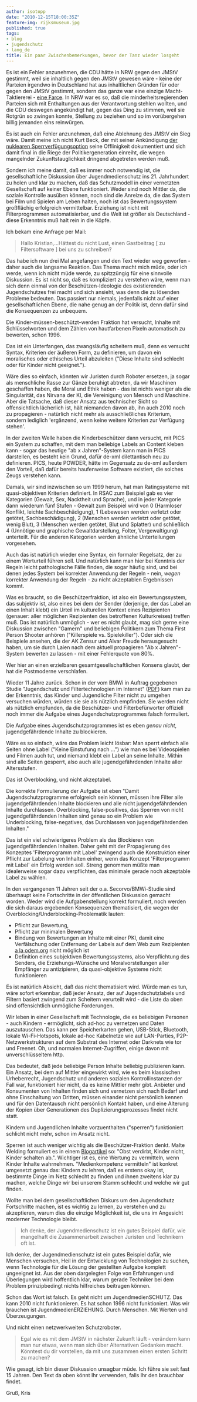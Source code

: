 ```yaml
---
author: isotopp
date: "2010-12-15T18:00:35Z"
feature-img: rijksmuseum.jpg
published: true
tags:
- blog
- jugendschutz
- lang_de
title: Ein paar Zwischenbemerkungen, bevor der Tanz wieder losgeht
---
```

Es ist ein Fehler anzunehmen, die CDU hätte in NRW gegen den JMStV gestimmt,
weil sie inhaltlich gegen den JMStV gewesen wäre - keine der Parteien
irgendwo in Deutschland hat aus inhaltlichen Gründen für oder gegen den
JMStV gestimmt, sondern das ganze war eine einzige Macht-Taktiererei -
[eine Farce](http://oeffingerfreidenker.blogspot.com/2010/12/was-fur-eine-farce.html).
In NRW war es so, daß die minderheitsregierenden Parteien sich mit
Enthaltungen aus der Verantwortung stehlen wollten, und die CDU deswegen
angekündigt hat, gegen das Ding zu stimmen, weil sie Rotgrün so zwingen
konnte, Stellung zu beziehen und so im vorübergehen billig jemanden eins
reinwürgen.

Es ist auch ein Fehler anzunehmen, daß eine Ablehnung des JMStV ein Sieg
wäre. Damit meine ich nicht Kurt Beck, der mit seiner Ankündigung
[der nuklearen Sperrverfügungsoption](http://www.rlp.de/einzelansicht/archive/2010/december/article/politische-machtdemonstration-der-cdu/)
seine Offlinigkeit dokumentiert und sich damit final in die Riege der
Politikergeneration einreiht, die wegen mangelnder Zukunftstauglichkeit
dringend abgetreten werden muß.

Sondern ich meine damit, daß es immer noch notwendig ist, die
gesellschaftliche Diskussion über Jugendmedienschutz ins 21. Jahrhundert zu
holen und klar zu machen, daß das Schutzmodell in einer vernetzten
Gesellschaft auf keiner Ebene funktioniert. Weder sind noch Mittler da, die
soziale Kontrolle ausüben können, noch sind die Anreize da, die das System
bei Film und Spielen am Leben halten, noch ist das Bewertungssystem
großflächig erfolgreich vermittelbar. Erziehung ist nicht mit
Filterprogrammen automatisierbar, und die Welt ist größer als Deutschland -
diese Erkenntnis muß halt rein in die Köpfe.

Ich bekam eine Anfrage per Mail:

> Hallo Kristian,...Hättest du nicht Lust, einen Gastbeitrag [ zu
> Filtersoftware ] bei uns zu schreiben?

Das habe ich nun drei Mal angefangen und den Text wieder weg geworfen -
daher auch die langsame Reaktion. Das Thema macht mich müde, oder ich werde,
wenn ich nicht müde werde, zu spitzzüngig für eine sinnvolle Diskussion. Es
ist nicht so, daß es kompliziert zu verstehen wäre, wenn man sich denn
einmal von der Beschützen-Ideologie des existierenden Jugendschutzes frei
macht und sich ansieht, was denn die zu lösenden Probleme bedeuten. Das
passiert nur niemals, jedenfalls nicht auf einer gesellschaftlichen Ebene,
die nahe genug an der Politik ist, denn dafür sind die Konsequenzen zu
unbequem.

Die Kinder-müssen-beschützt-werden Fraktion hat versucht, Inhalte mit
Schlüsselworten und dem Zählen von hautfarbenen Pixeln automatisch zu
bewerten, schon 1996.

Das ist ein Unterfangen, das zwangsläufig scheitern muß, denn es versucht
Syntax, Kriterien der äußeren Form, zu definieren, um davon ein moralisches
oder ethisches Urteil abzuleiten ("Diese Inhalte sind schlecht oder für
Kinder nicht geeignet.").

Wäre dies so einfach, könnten wir Juristen durch Roboter ersetzen, ja sogar
als menschliche Rasse zur Gänze beruhigt abtreten, da wir Maschinen
geschaffen haben, die Moral und Ethik haben - das ist nichts weniger als die
Singularität, das Nirvana der KI, die Vereinigung von Mensch und Maschine.
Aber die Tatsache, daß dieser Ansatz aus technischer Sicht so offensichtlich
lächerlich ist, hält niemanden davon ab, ihn auch 2010 noch zu propagieren -
natürlich nicht mehr als ausschließliches Kriterium, sondern lediglich
'ergänzend, wenn keine weitere Kriterien zur Verfügung stehen'.


In der zweiten Welle haben die Kinderbeschützer dann versucht, mit PICS ein
System zu schaffen, mit dem man beliebige Labels an Content kleben kann -
sogar das heutige "ab x Jahren"-System kann man in PICS darstellen, es
besteht kein Grund, dafür de-xml dilettantisch neu zu definieren. PICS,
heute POWDER, hätte im Gegensatz zu de-xml außerdem den Vorteil, daß dafür
bereits haufenweise Software existiert, die solches Zeugs verstehen kann.

Damals, wir sind inzwischen so um 1999 herum, hat man Ratingsysteme mit
quasi-objektiven Kriterien definiert. In RSAC zum Beispiel gab es vier
Kategorien (Gewalt, Sex, Nacktheit und Sprache), und in jeder Kategorie dann
wiederum fünf Stufen - Gewalt zum Beispiel wird von 0 (Harmloser Konflikt,
leichte Sachbeschädigung), 1 (Lebewesen werden verletzt oder getötet,
Sachbeschädigung), 2 (Menschen werden verletzt oder getötet, wenig Blut), 3
(Menschen werden getötet, Blut und Splatter) und schließlich 4 (Unnötige und
graphische Gewaltdarstellung, Folter, Vergewaltigung) unterteilt. Für die
anderen Kategorien werden ähnliche Unterteilungen vorgesehen.

Auch das ist natürlich wieder eine Syntax, ein formaler Regelsatz, der zu
einem Werturteil führen soll. Und natürlich kann man hier bei Kenntnis der
Regeln leicht pathologische Fälle finden, die sogar häufig sind, und bei
denen jedes System bei korrekter Anwendung der Regeln - nein, _wegen_
korrekter Anwendung der Regeln - zu nicht akzeptablen Ergebnissen kommt.

Was es braucht, so die Beschützerfraktion, ist also ein Bewertungssystem,
das subjektiv ist, also eines bei dem der Sender (derjenige, der das Label
an einen Inhalt klebt) ein Urteil im kulturellen Kontext eines Rezipienten
(genauer: aller möglichen Rezipienten des betroffenen Kulturkreises) treffen
muß. Das ist natürlich unmöglich - wer es nicht glaubt, mag sich gerne eine
Diskussion zwischen "Gamern" und beliebigen Politikern zum Thema First
Person Shooter anhören ("Killerspiele vs. Spielekiller"). Oder sich die
Beispiele ansehen, die der AK Zensur und Alvar Freude herausgesucht haben,
um sie durch Laien nach dem aktuell propagieren "Ab x Jahren"-System
bewerten zu lassen - mit einer Fehlerquote von 80%.

Wer hier an einen erzielbaren gesamtgesellschaftlichen Konsens glaubt, der
hat die Postmoderne verschlafen.

Wieder 11 Jahre zurück. Schon in der vom BMWi in Auftrag gegebenen Studie
"Jugendschutz und Filtertechnologien im Internet"
([PDF](https://blog.koehntopp.info/uploads/secorvo-studie-jugendschutz.pdf))
kam man zu der Erkenntnis, das Kinder und Jugendliche Filter nicht zu
umgehen versuchen würden, würden sie sie als nützlich empfinden. Sie werden
nicht als nützlich empfunden, da die Beschützer- und Filterbefürworter
offiziell noch immer die Aufgabe eines Jugendschutzprogrammes falsch
formuliert.

Die Aufgabe eines Jugendschutzprogrammes ist es eben _genau nicht_,
jugendgefährdende Inhalte zu blockieren.

Wäre es so einfach, wäre das Problem leicht lösbar: Man sperrt einfach alle
Seiten ohne Label ("Keine Einstufung nach ...") wie man es bei Videospielen
und Filmen auch tut, und niemand klebt ein Label an seine Inhalte. Mithin
sind alle Seiten gesperrt, also auch alle jugendgefährdenden Inhalte aller
Altersstufen.

Das ist Overblocking, und nicht akzeptabel.

Die korrekte Formulierung der Aufgabe ist eben "Damit Jugendschutzprogramme
erfolgreich sein können, müssen ihre Filter alle jugendgefährdenden Inhalte
blockieren und alle nicht jugendgefährdenden Inhalte durchlassen.
Overblocking, false-positives, das Sperren von nicht jugendgefährdenden
Inhalten sind genau so ein Problem wie Underblocking, false-negatives, das
Durchlassen von jugendgefährdenden Inhalten."

Das ist ein viel schwierigeres Problem als das Blockieren von
jugendgefährdenden Inhalten. Daher geht mit der Propagierung des Konzeptes
'Filterprogramm mit Label' zwingend auch die Konstruktion einer Pflicht zur
Labelung von Inhalten einher, wenn das Konzept 'Filterprogramm mit Label'
ein Erfolg werden soll. Streng genommen müßte man idealerweise sogar dazu
verpflichten, das minimale gerade noch akzeptable Label zu wählen.

In den vergangenen 11 Jahren seit der o.a. Secorvo/BMWi-Studie sind
überhaupt keine Fortschritte in der öffentlichen Diskussion gemacht worden.
Weder wird die Aufgabenstellung korrekt formuliert, noch werden die sich
daraus ergebenden Konsequenzen thematisiert, die wegen der
Overblocking/Underblocking-Problematik lauten:

- Pflicht zur Bewertung,
- Pflicht zur minimalen Bewertung
- Bindung von Bewertungen an Inhalte mit einer PKI, damit eine Verfälschung oder Entfernung der Labels auf dem Web zum Rezipienten
  [a la odem.org](http://blog.odem.org/2010/12/jmstv-filter-umgehen.html)
  nicht möglich ist
- Definition eines subjektiven Bewertungssystems, also Verpflichtung des
  Senders, die Erziehungs-Wünsche und Moralvorstellungen aller Empfänger zu
  antizipieren, da quasi-objektive Systeme nicht funktionieren

Es ist natürlich Absicht, daß das nicht thematisiert wird. Würde man es tun,
wäre sofort erkennbar, daß jeder Ansatz, der auf Jugendschutzlabels und
Filtern basiert zwingend zum Scheitern verurteilt wird - die Liste da oben
sind offensichtlich unmögliche Forderungen.

Wir leben in einer Gesellschaft mit Technologie, die es beliebigen Personen -
auch Kindern - ermöglicht, sich ad-hoc zu vernetzen und Daten
auszutauschen. Das kann per Speicherkarten gehen, USB-Stick, Bluetooth,
lokale Wi-Fi-Hotspots, lokale ad-hoc Kabelnetze wie auf LAN-Parties,
P2P-Netzwerkstrukturen auf dem Substrat des Internet oder Darknets wie tor
und Freenet. Oh, und normalen Internet-Zugriffen, einige davon mit
unverschlüsseltem http.

Das bedeutet, daß jede beliebige Person Inhalte beliebig publizieren kann.
Ein Ansatz, bei dem auf Mittler eingewirkt wird, wie es beim klassischen
Urheberrecht, Jugendschutz und anderen sozialen Kontrollinstanzen der Fall
war, funktioniert hier nicht, da es keine Mittler mehr gibt. Anbieter und
Konsumenten von Inhalten finden sich und vernetzen sich nach Bedarf und ohne
Einschaltung von Dritten, müssen einander nicht persönlich kennen und für
den Datentausch nicht persönlich Kontakt haben, und eine Alterung der Kopien
über Generationen des Duplizierungsprozesses findet nicht statt.

Kindern und Jugendlichen Inhalte vorzuenthalten ("sperren") funktioniert
schlicht nicht mehr, schon im Ansatz nicht.

Sperren ist auch weniger wichtig als die Beschützer-Fraktion denkt. Malte
Welding formuliert es in einem
[Blogartikel](http://www.malte-welding.com/2010/11/30/jugendmedienschutz-ist-furs-arsch/)
so: "Obst verdirbt, Kinder nicht, Kinder schalten ab.". Wichtiger ist es,
eine Wertung zu vermitteln, wenn Kinder Inhalte wahrnehmen. "Medienkompetenz
vermitteln" ist konkret umgesetzt genau das: Kindern zu lehren, daß es
erstens okay ist, bestimmte Dinge im Netz schlecht zu finden und ihnen
zweitens klar zu machen, welche Dinge wir bei unserem Stamm schlecht und
welche wir gut finden.

Wollte man bei dem gesellschaftlichen Diskurs um den Jugendschutz
Fortschritte machen, ist es wichtig zu lernen, zu verstehen und zu
akzeptieren, warum dies die einzige Möglichkeit ist, die uns im Angesicht
moderner Technologie bleibt.

> Ich denke, der Jugendmedienschutz ist ein gutes Beispiel dafür, wie
> mangelhaft die Zusammenarbeit zwischen Juristen und Technikern oft ist.

Ich denke, der Jugendmedienschutz ist ein gutes Beispiel dafür, wie Menschen
versuchen, Heil in der Entwicklung von Technologien zu suchen, wenn
Technologie für die Lösung der gestellten Aufgabe komplett ungeeignet ist.
Aus der oben dargelegten Folge von Erfahrungen und Überlegungen wird
hoffentlich klar, warum gerade Techniker bei dem Problem prinzipbedingt
nichts hilfreiches beitragen können.

Schon das Wort ist falsch. Es geht nicht um JugendmedienSCHUTZ. Das kann
2010 nicht funktionieren. Es hat schon 1996 nicht funktioniert. Was wir
brauchen ist JugendmedienERZIEHUNG. Durch Menschen. Mit Werten und
Überzeugungen.

Und nicht einen netzwerkweiten Schutzroboter.

> Egal wie es mit dem JMStV in nächster Zukunft läuft - verändern kann man
> nur etwas, wenn man sich über Alternativen Gedanken macht. Könntest du dir
> vorstellen, da mit uns zusammen einen ersten Schritt zu machen?

Wie gesagt, ich bin dieser Diskussion unsagbar müde. Ich führe sie seit fast
15 Jahren. Den Text da oben könnt Ihr verwenden, falls Ihr den brauchbar
findet.

Gruß, Kris
